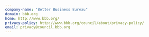 ```yaml
---
company-name: "Better Business Bureau"
domain: bbb.org
home: http://www.bbb.org/
privacy-policy: http://www.bbb.org/council/about/privacy-policy/
email: privacy@council.bbb.org
---
```




